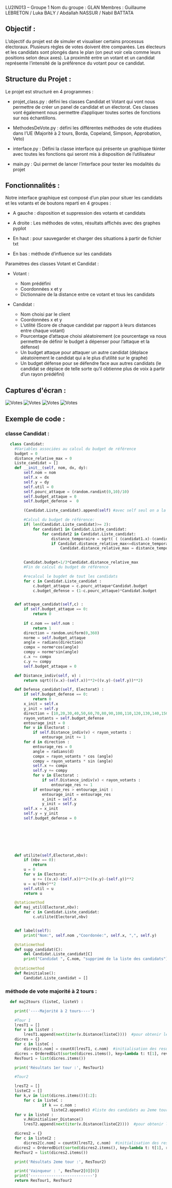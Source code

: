 LU2IN013 – Groupe 1
Nom du groupe : GLAN
Membres : Guillaume LEBRETON / Luka BALY / Abdallah NASSUR / Nabil BATTATA


## Objectif :

L’objectif du projet est de simuler et visualiser certains processus électoraux. 
Plusieurs règles de votes doivent être comparées. Les électeurs et les candidats sont plongés dans le plan (on peut voir cela comme leurs positions selon deux axes). La proximité entre un votant et un candidat représente l’intensité de la préférence du votant pour ce candidat.

## Structure du Projet :

Le projet est structuré en 4 programmes : 

- projet_class.py : défini les classes Candidat et Votant qui vont nous permettre de créer un panel de candidat et un électorat. Ces classes vont également nous permettre  d’appliquer toutes sortes de fonctions sur nos échantillons.

- MethodesDeVote.py : défini les différentes méthodes de vote étudiées dans l’UE (Majorité à 2 tours, Borda, Copeland, Simpson, Approbation, Veto)

- interface.py : Défini la classe interface qui présente un graphique tkinter avec toutes les fonctions qui seront mis à disposition de l’utilisateur

- main.py : Qui permet de lancer l’interface pour tester les modalités du projet










## Fonctionnalités :


Notre interface graphique est composé d’un plan pour situer les candidats et les votants et de boutons reparti en 4 groupes : 

- A gauche : disposition et suppression des votants et candidats

- A droite : Les méthodes de votes, résultats affichés avec des graphes pyplot

- En haut : pour sauvegarder et charger des situations à partir de fichier txt

- En bas : méthode d’influence sur les candidats










Paramètres des classes Votant et Candidat : 

- Votant :
  
  - Nom prédéfini 
  - Coordonnées x et y
  - Dictionnaire de la distance entre ce votant et tous les candidats

- Candidat :

  - Nom choisi par le client
  - Coordonnées x et y
  - L’utilité (Score de chaque candidat par rapport à leurs distances entre chaque votant)
  - Pourcentage d’attaque choisi aléatoirement (ce pourcentage va nous permettre de définir le budget à dépenser pour l’attaque et la défense)
  - Un budget attaque pour attaquer un autre candidat (déplace aléatoirement le candidat  qui a le plus d’utilité sur le graphe)
  -  Un budget  défense pour se défendre face aux autres candidats (le candidat se déplace de telle sorte qu’il obtienne plus de voix à partir d’un rayon prédéfini) 

## Captures d'écran : 


![Votes](./imageVotes1.png)
![Votes](./imageVotes2.png)
![Votes](./imageVotes3.png)
![Votes](./imageVotes4.png)

## Exemple de code :
### classe Candidat :

```python
  class Candidat:
    #Variables associées au calcul du budget de référence
    budget = 0
    distance_relative_max = 0
    Liste_candidat = []
    def __init__(self, nom, dx, dy):
        self.nom = nom
        self.x = dx
        self.y = dy
        self.util = 0
        self.pourc_attaque = (random.randint(0,10)/10)
        self.budget_attaque = 0
        self.budget_defense =  0

        (Candidat.Liste_candidat).append(self) #avec self seul on a la liste des adresses memoire des candidats

        #Calcul du budget de référence:
        if( len(Candidat.Liste_candidat)>= 2):
            for candidat1 in Candidat.Liste_candidat:
                for candidat2 in Candidat.Liste_candidat:
                    distance_temporaire = sqrt( ( (candidat1.x)-(candidat2.x) )**2+( (candidat1.y)-(candidat2).y)**2)
                    if Candidat.distance_relative_max<=distance_temporaire:
                        Candidat.distance_relative_max = distance_temporaire

                
        Candidat.budget=1/3*Candidat.distance_relative_max
        #Fin de calcul du budget de référence

        #recalcul le bugdet de tout les candidats
        for c in Candidat.Liste_candidat :
            c.budget_attaque = c.pourc_attaque*Candidat.budget
            c.budget_defense = (1-c.pourc_attaque)*Candidat.budget


    def attaque_candidat(self,c) : 
        if self.budget_attaque == 0:
            return 0
            
        if c.nom == self.nom :
            return 1
        direction = random.uniform(0,360)
        norme = self.budget_attaque
        angle = radians(direction)
        compx = norme*cos(angle)
        compy = norme*sin(angle)
        c.x += compx
        c.y += compy
        self.budget_attaque = 0

    def Distance_indiv(self, v) : 
        return sqrt(((v.x)-(self.x))**2+((v.y)-(self.y))**2)

    def Defense_candidat(self, Electorat) : 
        if self.budget_defense == 0:
            return 0
        x_init = self.x
        y_init = self.y
        direction = [10,20,30,40,50,60,70,80,90,100,110,120,130,140,150,160,170,180,190,200,210,220,230,240,250,260,270,280,290,300,310,320,330,340,350,360]
        rayon_votants = self.budget_defense
        entourage_init = 0
        for v in Electorat : 
            if self.Distance_indiv(v) < rayon_votants : 
                entourage_init += 1
        for d in direction : 
            entourage_res = 0
            angle = radians(d)
            compx = rayon_votants * cos (angle)
            compy = rayon_votants * sin (angle)
            self.x += compx 
            self.y += compy 
            for v in Electorat : 
                if self.Distance_indiv(v) < rayon_votants : 
                    entourage_res += 1
            if entourage_res > entourage_init : 
                entourage_init = entourage_res
                x_init = self.x 
                y_init = self.y
        self.x = x_init
        self.y = y_init
        self.budget_defense = 0

    
  



 
    def utilite(self,Electorat,nbv):
        if (nbv == 0):
            return
        u = 0
        for v in Electorat:
            u += ((v.x)-(self.x))**2+((v.y)-(self.y))**2
        u = u/(nbv)**2
        self.util = u
        return u

    @staticmethod 
    def maj_util(Electorat,nbv):
        for c in Candidat.Liste_candidat:
            c.utilite(Electorat,nbv)


    def label(self):
        print("Nom:", self.nom ,"Coordonée:", self.x, ",", self.y)

    @staticmethod 
    def supp_candidat(C):
        del Candidat.Liste_candidat[C]
        print("Candidat ", C.nom, "supprimé de la liste des candidats")
    
    @staticmethod 
    def Reinitialse():
        Candidat.Liste_candidat = []

```
### méthode de vote majorité à 2 tours :
```python
  def maj2tours (listeC, listeV) : 

    print('----Majorité à 2 tours----')

    #Tour 1
    lresT1 = []
    for v in listeV : 
        lresT1.append(next(iter(v.Distance(listeC))))  #pour obtenir le candidat selectionné pour chaque votant parmi tous les candidats(le candidat le plus proche)
    dicres = {}
    for c in listeC : 
        dicres[c.nom] = countX(lresT1, c.nom)  #initialisation des resultats de chaque candidat à zero
    dicres = OrderedDict(sorted(dicres.items(), key=lambda t: t[1], reverse=True)) #dictionnaire trié dans l'ordre décroissant du nombre de voix
    ResTour1 = list(dicres.items())

    print('Résultats 1er tour :', ResTour1)

    #Tour2

    lresT2 = []
    listeC2 = []
    for k,v in list(dicres.items())[:2]: 
        for c in listeC : 
                if k == c.nom : 
                    listeC2.append(c) #liste des candidats au 2eme tour
    for v in listeV : 
        v.Réinitialiser_Distance()
        lresT2.append(next(iter(v.Distance(listeC2))))  #pour obtenir le candidat selectionné pour chaque votant parmi tous les candidats(le candidat le plus proche)

    dicres2 = {}
    for c in listeC2 : 
        dicres2[c.nom] = countX(lresT2, c.nom)  #initialisation des resultats de chaque candidat à zero
    dicres2 = OrderedDict(sorted(dicres2.items(), key=lambda t: t[1], reverse=True)) #dictionnaire trié dans l'ordre décroissant du nombre de voix
    ResTour2 = list(dicres2.items())

    print('Résultats 2eme tour :', ResTour2)

    print('Vainqueur : ', ResTour2[0][0])
    print('---------------------------')
    return ResTour1, ResTour2
    
```
